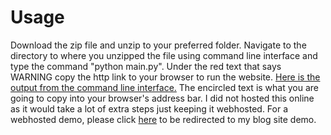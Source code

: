 <h1>Usage</h1>
<p>Download the zip file and unzip to your preferred folder. Navigate to the directory to where you unzipped the file using command line interface and type the command "python main.py". Under the red text that says WARNING copy the http link to your browser to run the website. <a href="https://github.com/paulom4936/Top_Movies_Website/blob/main/cmd%20pic.png">Here is the output from the command line interface.</a> The encircled text is what you are going to copy into your browser's address bar. 
I did not hosted this online as it would take a lot of extra steps just keeping it webhosted. For a webhosted demo, please click <a href="https://github.com/paulom4936/Portfolio_Blog_Demo">here</a> to be redirected to my blog site demo.</p>
